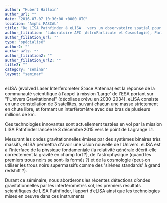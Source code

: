```yaml
---
author: "Hubert Halloin"
author_url: ""
date: "2016-07-07 10:30:00 +0000 UTC"
location: "Amphi PASCAL"
title: "De LISA Pathfinder à eLISA : vers un observatoire spatial pour les ondes gravitationnelles"
author_filiation: "Laboratoire APC (AstroParticule et Cosmologie), Paris"
author_filiation_url: ""
type: "spécialisé"
author2: ""
author_url2: ""
author_filiation2: ""
author_filiation_url2: ""
title2: ""
category: "seminar" 
layout: "seminar"
---
```

eLISA (evolved Laser Interferometer Space Antenna) est la réponse de la communauté scientifique à l’appel à mission ‘Large' de l'ESA portant sur "l'Univers Gravitationnel" (décollage prévu en 2030-2034). eLISA consiste en une constellation de 3 satellites, suivant chacun une masse strictement en chute libre, et formant un interféromètre avec des bras de plusieurs millions de km.

Ces technologies innovantes sont actuellement testées en vol par la mission LISA Pathfinder lancée le 3 décembre 2015 vers le point de Lagrange L1. 

Mesurant les ondes gravitationnelles émises par des systèmes binaires très massifs, eLISA permettra d'avoir une vision nouvelle de l'Univers. eLISA est à l'interface de la physique fondamentale (la relativité générale décrit-elle correctement la gravité en champ fort ?), de l'astrophysique (quand les premiers trous noirs se sont-ils formés ?) et de la cosmologie (peut-on utiliser les trous noirs supermassifs comme des 'sirènes standards' à grand redshift ?).

Durant ce séminaire, nous aborderons les récentes détections d’ondes gravitationnelles par les interféromètres sol, les premiers résultats scientifiques de LISA Pathfinder, l’apport d’eLISA ainsi que les technologies mises en oeuvre dans ces instruments
